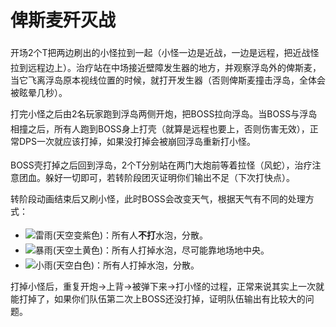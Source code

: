 # 俾斯麦歼灭战

开场<img class="no-zoom sm-icon" :src="$withBase('/images/jobs/tank.png')" height="20">2个T把两边刷出的小怪拉到一起（小怪一边是近战，一边是远程，把近战怪拉到远程边上）。<img class="no-zoom sm-icon" :src="$withBase('/images/jobs/healer.png')" height="20">治疗站在中场接近壁障发生器的地方，并观察浮岛外的俾斯麦，当它飞离浮岛原本视线位置的时候，就打开发生器（否则俾斯麦撞击浮岛，全体会被眩晕几秒）。

打完小怪之后由2名玩家跑到浮岛两侧开炮，把BOSS拉向浮岛。当BOSS与浮岛相撞之后，<img class="no-zoom sm-icon" :src="$withBase('/images/jobs/tank.png')" height="20"><img class="no-zoom sm-icon" :src="$withBase('/images/jobs/healer.png')" height="20"><img class="no-zoom sm-icon" :src="$withBase('/images/jobs/dps.png')" height="20">所有人跑到BOSS身上打壳（就算是远程也要上，否则伤害无效），正常DPS一次就应该打掉，如果没打掉会被崩回浮岛重新打小怪。

BOSS壳打掉之后回到浮岛，<img class="no-zoom sm-icon" :src="$withBase('/images/jobs/tank.png')" height="20">2个T分别站在两门大炮前等着拉怪（风蛇），<img class="no-zoom sm-icon" :src="$withBase('/images/jobs/healer.png')" height="20">治疗注意团血。躲好一切即可，若转阶段团灭证明你们输出不足（下次打快点）。

转阶段动画结束后又刷小怪，此时BOSS会改变天气，根据天气有不同的处理方式：

* <img src="/images/icons/060210.png" class="no-zoom sm-icon">雷雨(天空变紫色)：<img class="no-zoom sm-icon" :src="$withBase('/images/jobs/tank.png')" height="20"><img class="no-zoom sm-icon" :src="$withBase('/images/jobs/healer.png')" height="20"><img class="no-zoom sm-icon" :src="$withBase('/images/jobs/dps.png')" height="20">所有人**不打**水泡，分散。
* <img src="/images/icons/060208.png" class="no-zoom sm-icon">暴雨(天空土黄色)：<img class="no-zoom sm-icon" :src="$withBase('/images/jobs/tank.png')" height="20"><img class="no-zoom sm-icon" :src="$withBase('/images/jobs/healer.png')" height="20"><img class="no-zoom sm-icon" :src="$withBase('/images/jobs/dps.png')" height="20">所有人打掉水泡，尽可能靠地场地中央。
* <img src="/images/icons/060207.png" class="no-zoom sm-icon">小雨(天空白色)：<img class="no-zoom sm-icon" :src="$withBase('/images/jobs/tank.png')" height="20"><img class="no-zoom sm-icon" :src="$withBase('/images/jobs/healer.png')" height="20"><img class="no-zoom sm-icon" :src="$withBase('/images/jobs/dps.png')" height="20">所有人打掉水泡，分散。

打掉小怪后，重复开炮→上背→被弹下来→打小怪的过程，正常来说其实上一次就能打掉了，如果你们队伍第二次上BOSS还没打掉，证明队伍输出有比较大的问题。